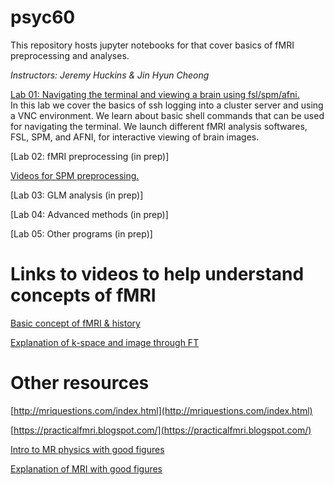 # psyc60
This repository hosts jupyter notebooks for that cover basics of fMRI preprocessing and analyses.

*Instructors: Jeremy Huckins & Jin Hyun Cheong*

[Lab 01: Navigating the terminal and viewing a brain using fsl/spm/afni.](Notebooks/Lab_01_Navigating_the_terminal.ipynb)  
In this lab we cover the basics of ssh logging into a cluster server and using a VNC environment. We learn about basic shell commands that can be used for navigating the terminal. We launch different fMRI analysis softwares, FSL, SPM, and AFNI, for interactive viewing of brain images. 

[Lab 02: fMRI preprocessing (in prep)]

[Videos for SPM preprocessing.](https://www.dropbox.com/sh/8e40utug8zu2o50/AADqGIWgyQgUimTOXdtC-I94a?dl=0)

[Lab 03: GLM analysis (in prep)]

[Lab 04: Advanced methods (in prep)]

[Lab 05: Other programs (in prep)]


# Links to videos to help understand concepts of fMRI

[Basic concept of fMRI & history](https://www.youtube.com/watch?v=djAxjtN_7VE)

[Explanation of k-space and image through FT](https://www.youtube.com/watch?v=FI5frNsRTI4)

# Other resources
[http://mriquestions.com/index.html](http://mriquestions.com/index.html)

[https://practicalfmri.blogspot.com/](https://practicalfmri.blogspot.com/)

[Intro to MR physics with good figures](https://mrimaster.com/physics%20intro.html)

[Explanation of MRI with good figures](https://www.researchgate.net/publication/49645994_Cardiovascular_magnetic_resonance_physics_for_clinicians_Part_I)
